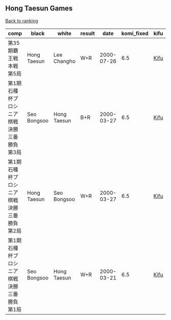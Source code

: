 ## Hong Taesun Games

[Back to ranking](index.md)




| **comp** | **black** | **white** | **result** | **date** | **komi_fixed** | **kifu** | 
| --- | --- | --- | --- | --- | --- | --- |
| 第35期覇王戦本戦第5局 | Hong Taesun | Lee Changho | W+R | 2000-07-26 | 6.5 | [Kifu](https://kifudepot.net/kifucontents.php?id=AtYHsrUMKP4sW4GI0V9zfw%3D%3D) | 
| 第1期石種杯プロシニア棋戦決勝三番勝負第3局 | Seo Bongsoo | Hong Taesun | B+R | 2000-03-27 | 6.5 | [Kifu](https://kifudepot.net/kifucontents.php?id=ZIIgDcBhuPTF9KBWIZ1itw%3D%3D) | 
| 第1期石種杯プロシニア棋戦決勝三番勝負第2局 | Hong Taesun | Seo Bongsoo | W+R | 2000-03-27 | 6.5 | [Kifu](https://kifudepot.net/kifucontents.php?id=psjVEyyy0UpigJdtGD9T%2BA%3D%3D) | 
| 第1期石種杯プロシニア棋戦決勝三番勝負第1局 | Seo Bongsoo | Hong Taesun | W+R | 2000-03-21 | 6.5 | [Kifu](https://kifudepot.net/kifucontents.php?id=3IH5N99hJ4wI56A3tu8%2Bdg%3D%3D) |




